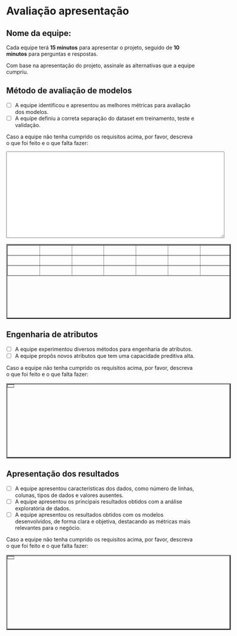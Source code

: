 # Avaliação apresentação

## Nome da equipe: 

Cada equipe terá **15 minutos** para apresentar o projeto, seguido de **10 minutos** para perguntas e respostas.

Com base na apresentação do projeto, assinale as alternativas que a equipe cumpriu.

## Método de avaliação de modelos

- [ ] A equipe identificou e apresentou as melhores métricas para avaliação dos modelos.
- [ ] A equipe definiu a correta separação do dataset em treinamento, teste e validação.

Caso a equipe não tenha cumprido os requisitos acima, por favor, descreva o que foi feito e o que falta fazer:

<textarea rows="15" cols="70"></textarea>

<table border="3" style="border-collapse: collapse; height: 200px; width: 600px;">
  <tr>
    <td>&nbsp;&nbsp;&nbsp;&nbsp;&nbsp;&nbsp;&nbsp;&nbsp;&nbsp;&nbsp;&nbsp;&nbsp;&nbsp;&nbsp;&nbsp;&nbsp;</td>
    <td>&nbsp;&nbsp;&nbsp;&nbsp;&nbsp;&nbsp;&nbsp;&nbsp;&nbsp;&nbsp;&nbsp;&nbsp;&nbsp;&nbsp;&nbsp;&nbsp;</td>
    <td>&nbsp;&nbsp;&nbsp;&nbsp;&nbsp;&nbsp;&nbsp;&nbsp;&nbsp;&nbsp;&nbsp;&nbsp;&nbsp;&nbsp;&nbsp;&nbsp;</td>
    <td>&nbsp;&nbsp;&nbsp;&nbsp;&nbsp;&nbsp;&nbsp;&nbsp;&nbsp;&nbsp;&nbsp;&nbsp;&nbsp;&nbsp;&nbsp;&nbsp;</td>
    <td>&nbsp;&nbsp;&nbsp;&nbsp;&nbsp;&nbsp;&nbsp;&nbsp;&nbsp;&nbsp;&nbsp;&nbsp;&nbsp;&nbsp;&nbsp;&nbsp;</td>
    <td>&nbsp;&nbsp;&nbsp;&nbsp;&nbsp;&nbsp;&nbsp;&nbsp;&nbsp;&nbsp;&nbsp;&nbsp;&nbsp;&nbsp;&nbsp;&nbsp;</td>
    <td>&nbsp;&nbsp;&nbsp;&nbsp;&nbsp;&nbsp;&nbsp;&nbsp;&nbsp;&nbsp;&nbsp;&nbsp;&nbsp;&nbsp;&nbsp;&nbsp;</td>
  </tr>
  <tr>
    <td>&nbsp;&nbsp;&nbsp;&nbsp;&nbsp;&nbsp;&nbsp;&nbsp;&nbsp;&nbsp;&nbsp;&nbsp;&nbsp;&nbsp;&nbsp;&nbsp;</td>
    <td>&nbsp;&nbsp;&nbsp;&nbsp;&nbsp;&nbsp;&nbsp;&nbsp;&nbsp;&nbsp;&nbsp;&nbsp;&nbsp;&nbsp;&nbsp;&nbsp;</td>
    <td>&nbsp;&nbsp;&nbsp;&nbsp;&nbsp;&nbsp;&nbsp;&nbsp;&nbsp;&nbsp;&nbsp;&nbsp;&nbsp;&nbsp;&nbsp;&nbsp;</td>
    <td>&nbsp;&nbsp;&nbsp;&nbsp;&nbsp;&nbsp;&nbsp;&nbsp;&nbsp;&nbsp;&nbsp;&nbsp;&nbsp;&nbsp;&nbsp;&nbsp;</td>
    <td>&nbsp;&nbsp;&nbsp;&nbsp;&nbsp;&nbsp;&nbsp;&nbsp;&nbsp;&nbsp;&nbsp;&nbsp;&nbsp;&nbsp;&nbsp;&nbsp;</td>
    <td>&nbsp;&nbsp;&nbsp;&nbsp;&nbsp;&nbsp;&nbsp;&nbsp;&nbsp;&nbsp;&nbsp;&nbsp;&nbsp;&nbsp;&nbsp;&nbsp;</td>
    <td>&nbsp;&nbsp;&nbsp;&nbsp;&nbsp;&nbsp;&nbsp;&nbsp;&nbsp;&nbsp;&nbsp;&nbsp;&nbsp;&nbsp;&nbsp;&nbsp;</td>
  </tr>
  <tr>
    <td>&nbsp;&nbsp;&nbsp;&nbsp;&nbsp;&nbsp;&nbsp;&nbsp;&nbsp;&nbsp;&nbsp;&nbsp;&nbsp;&nbsp;&nbsp;&nbsp;</td>
    <td>&nbsp;&nbsp;&nbsp;&nbsp;&nbsp;&nbsp;&nbsp;&nbsp;&nbsp;&nbsp;&nbsp;&nbsp;&nbsp;&nbsp;&nbsp;&nbsp;</td>
    <td>&nbsp;&nbsp;&nbsp;&nbsp;&nbsp;&nbsp;&nbsp;&nbsp;&nbsp;&nbsp;&nbsp;&nbsp;&nbsp;&nbsp;&nbsp;&nbsp;</td>
    <td>&nbsp;&nbsp;&nbsp;&nbsp;&nbsp;&nbsp;&nbsp;&nbsp;&nbsp;&nbsp;&nbsp;&nbsp;&nbsp;&nbsp;&nbsp;&nbsp;</td>
    <td>&nbsp;&nbsp;&nbsp;&nbsp;&nbsp;&nbsp;&nbsp;&nbsp;&nbsp;&nbsp;&nbsp;&nbsp;&nbsp;&nbsp;&nbsp;&nbsp;</td>
    <td>&nbsp;&nbsp;&nbsp;&nbsp;&nbsp;&nbsp;&nbsp;&nbsp;&nbsp;&nbsp;&nbsp;&nbsp;&nbsp;&nbsp;&nbsp;&nbsp;</td>
    <td>&nbsp;&nbsp;&nbsp;&nbsp;&nbsp;&nbsp;&nbsp;&nbsp;&nbsp;&nbsp;&nbsp;&nbsp;&nbsp;&nbsp;&nbsp;&nbsp;</td>
  </tr>
</table>


## Engenharia de atributos

- [ ] A equipe experimentou diversos métodos para engenharia de atributos.
- [ ] A equipe propôs novos atributos que tem uma capacidade preditiva alta. 

Caso a equipe não tenha cumprido os requisitos acima, por favor, descreva o que foi feito e o que falta fazer:

<table border="3" style="border-collapse: collapse; height: 200px; width: 600px;">
  <tr>
    <td></td>
  </tr>
</table>


## Apresentação dos resultados

- [ ] A equipe apresentou características dos dados, como número de linhas, colunas, tipos de dados e valores ausentes.
- [ ] A equipe apresentou os principais resultados obtidos com a análise exploratória de dados.
- [ ] A equipe apresentou os resultados obtidos com os modelos desenvolvidos, de forma clara e objetiva, destacando as métricas mais relevantes para o negócio.

Caso a equipe não tenha cumprido os requisitos acima, por favor, descreva o que foi feito e o que falta fazer:

<table border="3" style="border-collapse: collapse; height: 200px; width: 600px;">
  <tr>
    <td></td>
  </tr>
</table>


